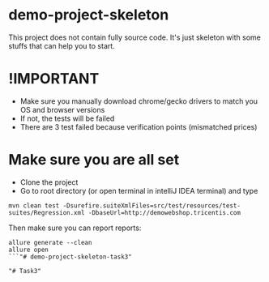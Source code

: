 # demo-project-skeleton
This project does not contain fully source code. It's just skeleton with some stuffs that can help you to start.

# !IMPORTANT
* Make sure you manually download chrome/gecko drivers to match you OS and browser versions
* If not, the tests will be failed
* There are 3 test failed because verification points (mismatched prices)

# Make sure you are all set
* Clone the project
* Go to root directory (or open terminal in intelliJ IDEA terminal) and type

```
mvn clean test -Dsurefire.suiteXmlFiles=src/test/resources/test-suites/Regression.xml -DbaseUrl=http://demowebshop.tricentis.com
```

Then make sure you can report reports:
```
allure generate --clean
allure open
```"# demo-project-skeleton-task3" 

"# Task3" 
